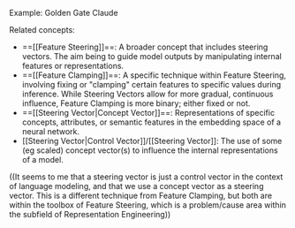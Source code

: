 Example: Golden Gate Claude


Related concepts:
- ==[[Feature Steering]]==: A broader concept that includes steering vectors. The aim being to guide model outputs by manipulating internal features or representations.
- ==[[Feature Clamping]]==: A specific technique within Feature Steering, involving fixing or "clamping" certain features to specific values during inference. While Steering Vectors allow for more gradual, continuous influence, Feature Clamping is more binary; either fixed or not.
- ==[[Steering Vector|Concept Vector]]==: Representations of specific concepts, attributes, or semantic features in the embedding space of a neural network.
- [[Steering Vector|Control Vector]]/[[Steering Vector]]: The use of some (eg scaled) concept vector(s) to influence the internal representations of a model.

((It seems to me that a steering vector is just a control vector in the context of language modeling, and that we use a concept vector as a steering vector. This is a different technique from Feature Clamping, but both are within the toolbox of Feature Steering, which is a problem/cause area within the subfield of Representation Engineering))